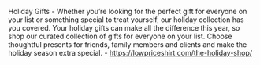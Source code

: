 Holiday Gifts - Whether you’re looking for the perfect gift for everyone on your list or something special to treat yourself, our holiday collection has you covered. Your holiday gifts can make all the difference this year, so shop our curated collection of gifts for everyone on your list. Choose thoughtful presents for friends, family members and clients and make the holiday season extra special. - https://lowpriceshirt.com/the-holiday-shop/
